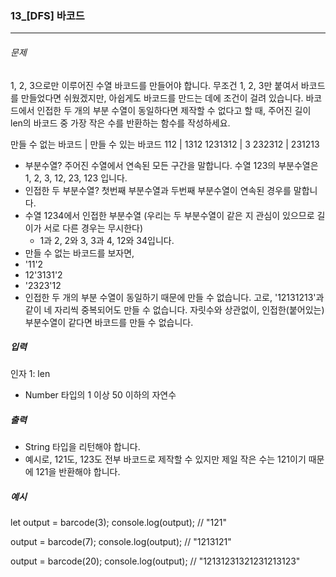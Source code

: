 ### 13\_[DFS] 바코드

---

###### 문제

1, 2, 3으로만 이루어진 수열 바코드를 만들어야 합니다. 무조건 1, 2, 3만 붙여서 바코드를 만들었다면 쉬웠겠지만, 아쉽게도 바코드를 만드는 데에 조건이 걸려 있습니다. 바코드에서 인접한 두 개의 부분 수열이 동일하다면 제작할 수 없다고 할 때, 주어진 길이 len의 바코드 중 가장 작은 수를 반환하는 함수를 작성하세요.

만들 수 없는 바코드 | 만들 수 있는 바코드
112 | 1312
1231312 | 3
232312 | 231213

- 부분수열? 주어진 수열에서 연속된 모든 구간을 말합니다. 수열 123의 부분수열은 1, 2, 3, 12, 23, 123 입니다.
- 인접한 두 부분수열? 첫번째 부분수열과 두번째 부분수열이 연속된 경우를 말합니다.
- 수열 1234에서 인접한 부분수열 (우리는 두 부분수열이 같은 지 관심이 있으므로 길이가 서로 다른 경우는 무시한다)
  - 1과 2, 2와 3, 3과 4, 12와 34입니다.
- 만들 수 없는 바코드를 보자면,
- '11'2
- 12'3131'2
- '2323'12
- 인접한 두 개의 부분 수열이 동일하기 때문에 만들 수 없습니다. 고로, '12131213'과 같이 네 자리씩 중복되어도 만들 수 없습니다. 자릿수와 상관없이, 인접한(붙어있는) 부분수열이 같다면 바코드를 만들 수 없습니다.

##### 입력

인자 1: len

- Number 타입의 1 이상 50 이하의 자연수

##### 출력

- String 타입을 리턴해야 합니다.
- 예시로, 121도, 123도 전부 바코드로 제작할 수 있지만 제일 작은 수는 121이기 때문에 121을 반환해야 합니다.

##### 예시

let output = barcode(3);
console.log(output); // "121"

output = barcode(7);
console.log(output); // "1213121"

output = barcode(20);
console.log(output); // "12131231321231213123"
